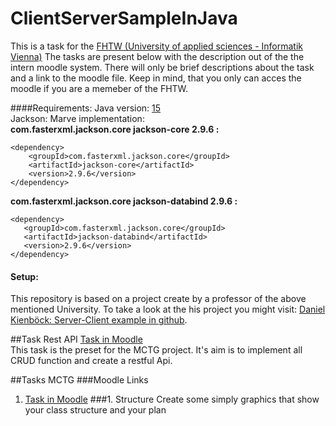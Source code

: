 # ClientServerSampleInJava
This is a task for the [FHTW (University of applied sciences - Informatik Vienna)](https://www.technikum-wien.at/)
The tasks are present below with the description out of the the intern moodle system.
There will only be brief descriptions about the task and a link to the moodle file.
Keep in mind, that you only can acces the moodle if you are a memeber of the FHTW.

####Requirements:
Java version: [15](https://www.chip.de/downloads/Java-SDK-64-Bit_47299013.html)
<br>
Jackson: Marve implementation:
<br>
__<dependency>
    <groupId>com.fasterxml.jackson.core</groupId>
    <artifactId>jackson-core</artifactId>
    <version>2.9.6</version>
</dependency>:__
```
<dependency>
    <groupId>com.fasterxml.jackson.core</groupId>
    <artifactId>jackson-core</artifactId>
    <version>2.9.6</version>
</dependency>
```
__<dependency>
   <groupId>com.fasterxml.jackson.core</groupId>
   <artifactId>jackson-databind</artifactId>
   <version>2.9.6</version>
</dependency>:__

```
<dependency>
   <groupId>com.fasterxml.jackson.core</groupId>
   <artifactId>jackson-databind</artifactId>
   <version>2.9.6</version>
</dependency>
```
#### Setup:
This repository is based on a project create by a professor of the above mentioned University.
To take a look at the his project you might visit: [Daniel Kienböck: Server-Client example in github](https://github.com/kienboec/ClientServerSampleInJava.git).

##Task Rest API
[Task in Moodle](https://moodle.technikum-wien.at/pluginfile.php/822759/mod_resource/content/0/REST_HTTP-based%20plain-text%20Webservices.pdf)  
This task is the preset for the MCTG project.
It's aim is to implement all CRUD function and create a restful Api.

##Tasks MCTG
###Moodle Links
1. [Task in Moodle](https://moodle.technikum-wien.at/mod/assign/view.php?id=567916)
###1. Structure
Create some simply graphics that show your class structure and your plan
